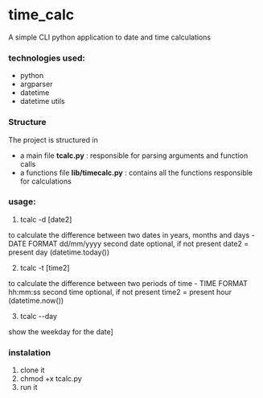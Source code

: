 # time_calc
A simple CLI python application to date and time calculations


### technologies used:
* python
* argparser
* datetime
* datetime utils

### Structure
The project is structured in
* a main file __tcalc.py__ : responsible for parsing arguments and function calls
* a functions file __lib/timecalc.py__ : contains all the functions responsible for calculations

### usage:
1. tcalc -d <date1> [date2]
  
  to calculate the difference between two dates in years, months and days - DATE FORMAT dd/mm/yyyy
  second date optional, if not present date2 = present day (datetime.today())
  
  2. tcalc -t <time1> [time2] 
  
  to calculate the difference between two periods of time - TIME FORMAT hh:mm:ss
  second time optional, if not present time2 = present hour (datetime.now())
  
  3. tcalc --day <date>
  
  show the weekday for the date]
  
### instalation
  1. clone it
  2. chmod +x tcalc.py
  3. run it
 


